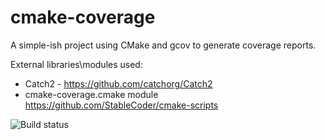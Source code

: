 # cmake-coverage

A simple-ish project using CMake and gcov to generate coverage reports.

External libraries\modules used:
- Catch2 - https://github.com/catchorg/Catch2
- cmake-coverage.cmake module https://github.com/StableCoder/cmake-scripts


![Build status](https://github.com/smeualex/cmake-coverage/actions/workflows/build.yml/badge.svg)